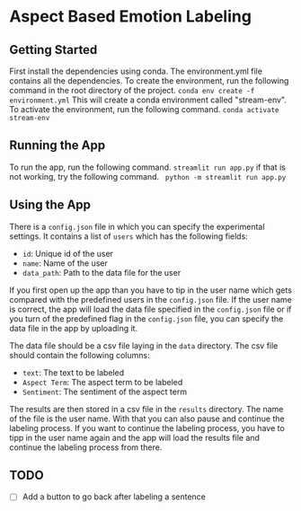 # Aspect Based Emotion Labeling

## Getting Started
First install the dependencies using conda. The environment.yml file contains all the dependencies. To create the environment, run the following command in the root directory of the project.
``` conda env create -f environment.yml ```
This will create a conda environment called "stream-env". To activate the environment, run the following command.
``` conda activate stream-env ```

## Running the App
To run the app, run the following command.
``` streamlit run app.py ```
if that is not working, try the following command.
``` python -m streamlit run app.py```

## Using the App
There is a `config.json` file in which you can specify the experimental settings.
It contains a list of `users` which has the following fields:
- `id`: Unique id of the user
- `name`: Name of the user
- `data_path`: Path to the data file for the user

If you first open up the app than you have to tip in the user name which gets compared with the predefined users in the `config.json` file. If the user name is correct, the app will load the data file specified in the `config.json` file or if you turn of the predefined flag in the `config.json` file, you can specify the data file in the app by uploading it.

The data file should be a csv file laying in the `data` directory. The csv file should contain the following columns:
- `text`: The text to be labeled
- `Aspect Term`: The aspect term to be labeled
- `Sentiment`: The sentiment of the aspect term

The results are then stored in a csv file in the `results` directory. The name of the file is the user name. 
With that you can also pause and continue the labeling process. If you want to continue the labeling process, you have to tipp in the user name again and the app will load the results file and continue the labeling process from there. 

## TODO
- [ ] Add a button to go back after labeling a sentence

